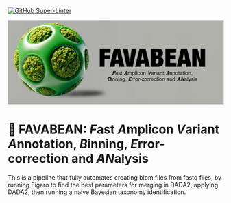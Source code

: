 [![GitHub Super-Linter](https://github.com/khalidtab/FALAPhyl/workflows/Lint%20Code%20Base/badge.svg)](https://github.com/marketplace/actions/super-linter)

<div style="text-align: center;">
  <img src="FAVABEAN.png" alt="Banner" style="max-width: 100%; height: auto;">
</div>

# 🧆 FAVABEAN: *F*ast *A*mplicon *V*ariant *A*nnotation, *B*inning, *E*rror-correction and *AN*alysis
This is a pipeline that fully automates creating biom files from fastq files, by running Figaro to find the best parameters for merging in DADA2, applying DADA2, then running a naive Bayesian taxonomy identification.
